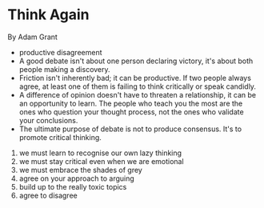 # Think Again

By Adam Grant

- productive disagreement
- A good debate isn't about one person declaring victory, it's about both people making a discovery.
- Friction isn't inherently bad; it can be productive. If two people always agree, at least one of them is failing to think critically or speak candidly.
- A difference of opinion doesn't have to threaten a relationship, it can be an opportunity to learn. The people who teach you the most are the ones who question your thought process, not the ones who validate your conclusions.
- The ultimate purpose of debate is not to produce consensus. It's to promote critical thinking.

1. we must learn to recognise our own lazy thinking
2. we must stay critical even when we are emotional
3. we must embrace the shades of grey
4. agree on your approach to arguing
5. build up to the really toxic topics
6. agree to disagree
